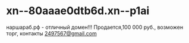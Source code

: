 # xn--80aaae0dtb6d.xn--p1ai
наршараб.рф - отличный домен!!! Продается,100 000 руб., возможен торг, контакты 2497567@gmail.com

